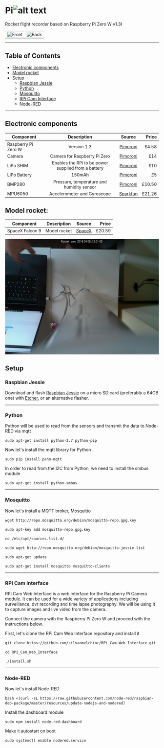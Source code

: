 


# Pi<img src="https://upload.wikimedia.org/wikipedia/commons/3/36/SpaceX-Logo-Xonly.svg" alt="alt text" width="50" height="60"> 
Rocket flight recorder based on Raspberry Pi Zero W v1.3)

<table style="width:100%">
  <tr>
    <td><img src="/PiX_front.jpg" alt="Front"></td>
    <td><img src="/PiX_back.jpg" alt="Back"></td>
  </tr>

</table>



 
 ---
 
 ## Table of Contents
- [Electronic components](#electronic-components)
- [Model rocket](#model-rocket)
- [Setup](#setup)
  - [Raspbian Jessie](#raspbian-jessie)
  - [Python](#python)
  - [Mosquitto](#mosquitto)
  - [RPi Cam Interface](#rpi-cam-interface)
  - [Node-RED](#node-red) 
 ---
 
 ## Electronic components 

| Component             |        Description       |     Source      |                          Price                            |
| -------------         |:-------------:           |:-----:          | -----:                                                    |
| Raspberry Pi Zero W   | Version 1.3              |[Pimoroni](https://shop.pimoroni.com/products/raspberry-pi-zero)|       £4.58            |
| Camera   | Camera for Raspberry Pi Zero   |[Pimoroni](https://shop.pimoroni.com/products/raspberry-pi-zero-camera-module)|       £14            |
| LiPo SHIM             | Enables the RPi to be power supplied from a battery |[Pimoroni](https://shop.pimoroni.com/products/lipo-shim)| £10 |
| LiPo Battery          | 150mAh                   |[Pimoroni](https://shop.pimoroni.com/products/lipo-battery-pack) |    £5                  |
| BMP280                | Pressure, temperature and humidity sensor|[Pimoroni](https://shop.pimoroni.com/products/adafruit-bmp280-i2c-or-spi-barometric-pressure-altitude-sensor)|    £10.50       |
| MPU6050         | Accelerometer and Gyroscope     |[Sparkfun](https://www.sparkfun.com/products/11028)  |   £21.26       |

## Model rocket:

| Component             |        Description       |     Source      |                          Price                            |
| -------------         |:-------------:           |:-----:          | -----:                                                    |
| SpaceX Falcon 9   | Model rocket              |[SpaceX](https://shop.spacex.com/accessories/f9-flying-model-rocket-kit.html)|       £20.59            |

<img src="/image_from_rocket.jpg" alt="Shot from model rocket">

## Setup

### Raspbian Jessie

Download and flash [Raspbian Jessie](http://downloads.raspberrypi.org/raspbian_lite/images/raspbian_lite-2017-07-05/2017-07-05-raspbian-jessie-lite.zip) on a micro SD card (preferably a 64GB one) with [Etcher](https://etcher.io/), or an alternative flasher.

---
### Python
Python will be used to read from the sensors and transmit the data to Node-RED via mqtt
```
sudo apt-get install python-2.7 python-pip
```
Now let's install the mqtt library for Python
```
sudo pip install paho-mqtt
```
In order to read from the I2C from Python, we need to install the smbus module
```
sudo apt-get install python-smbus
```
---
### Mosquitto
Now let's install a MQTT broker, Mosquitto
```
wget http://repo.mosquitto.org/debian/mosquitto-repo.gpg.key
```
```
sudo apt-key add mosquitto-repo.gpg.key
```
```
cd /etc/apt/sources.list.d/
```
```
sudo wget http://repo.mosquitto.org/debian/mosquitto-jessie.list
```
```
sudo apt-get update
```
```
sudo apt-get install mosquitto mosquitto-clients
```
---
### RPi Cam interface

RPi Cam Web Interface is a web interface for the Raspberry Pi Camera module. It can be used for a wide variety of applications including surveillance, dvr recording and time lapse photography. We will be using it to capture images and live video from the camera. 

Connect the camera with the Raspberry Pi Zero W and proceed with the instructions below.

First, let's clone the RPi Cam Web Interface repository and install it
```
git clone https://github.com/silvanmelchior/RPi_Cam_Web_Interface.git
```
```
cd RPi_Cam_Web_Interface
```
```
./install.sh
```
---

### Node-RED

Now let's install Node-RED
```
bash <(curl -sL https://raw.githubusercontent.com/node-red/raspbian-deb-package/master/resources/update-nodejs-and-nodered)
```
Install the dashboard module
```
sudo npm install node-red-dashboard
```
Make it autostart on boot
```
sudo systemctl enable nodered.service
```
